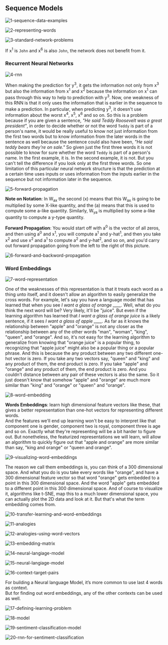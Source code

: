 ## Sequence Models

![1-sequence-data-examples](slides/1-sequence-data-examples.png)

![2-representing-words](slides/2-representing-words.png)

![3-standard-network-problems](slides/3-standard-network-problems.png)

If x<sup>1</sup> is `John` and x<sup>6</sup> is also `John`, the network does not benefit from it.

### Recurrent Neural Networks

![4-rnn](slides/4-rnn.png)

When making the prediction for y<sup>3</sup>, it gets the information not only from x<sup>3</sup> but also the information from x<sup>1</sup> and x<sup>2</sup> because the information on x<sup>1</sup> can pass through this way to help to prediction with y<sup>3</sup>. Now, one weakness of this RNN is that it only uses the information that is earlier in the sequence to make a prediction. In particular, when predicting y<sup>3</sup>, it doesn't use information about the worst x<sup>4</sup>, x<sup>5</sup>, x<sup>6</sup> and so on. So this is a problem because if you are given a sentence, *"He said Teddy Roosevelt was a great president"*, in order to decide whether or not the word `Teddy` is part of a person's name, it would be really useful to know not just information from the first two words but to know information from the later words in the sentence as well because the sentence could also have been, *"He said teddy bears they're on sale."* So given just the first three words it is not possible to know for sure whether the word `Teddy` is part of a person's name. In the first example, it is. In the second example, it is not. But you can't tell the difference if you look only at the first three words. So one limitation of this particular neural network structure is that the prediction at a certain time uses inputs or uses information from the inputs earlier in the sequence but not information later in the sequence.

![5-forward-propagation](slides/5-forward-propagation.png)

**Note on Notation**: In W<sub>ax</sub> the second (x) means that this W<sub>ax</sub> is going to be multiplied by some X-like quantity, and the (a) means that this is used to compute some a-like quantity. Similarly, W<sub>ya</sub> is multiplied by some a-like quantity to compute a y-type quantity. 

**Forward Propagation**: You would start off with a<sup>0</sup> is the vector of all zeros, and then using a<sup>0</sup> and x<sup>1</sup>, you will compute a<sup>1</sup> and y-hat<sup>1</sup>, and then you take x<sup>2</sup> and use x<sup>2</sup> and a<sup>1</sup> to compute a<sup>2</sup> and y-hat<sup>2</sup>, and so on, and you'd carry out forward propagation going from the left to the right of this picture.


![6-forward-and-backword-propagation](slides/6-forward-and-backword-propagation.png)

### Word Embeddings

![7-word-representation](slides/7-word-representation.png)

One of the weaknesses of this representation is that it treats each word as a thing unto itself, and it doesn't allow an algorithm to easily generalize the cross words. For example, let's say you have a language model that has learned that when you see *I want a glass of orange ____.* Well, what do you think the next word will be? Very likely, it'll be "juice". But even if the learning algorithm has learned that *I want a glass of orange juice* is a likely sentence, if it sees *I want a glass of apple ____.* As far as it knows the relationship between "apple" and "orange" is not any closer as the relationship between any of the other words "man", "woman", "king", "queen", and "orange". And so, it's not easy for the learning algorithm to generalize from knowing that "orange juice" is a popular thing, to recognizing that "apple juice" might also be a popular thing or a popular phrase. And this is because the any product between any two different one-hot vector is zero. If you take any two vectors say, "queen" and "king" and any product of them, the end product is zero. If you take "apple" and "orange" and any product of them, the end product is zero. And you couldn't distance between any pair of these vectors is also the same. So it just doesn't know that somehow "apple" and "orange" are much more similar than "king" and "orange" or "queen" and "orange".

![8-word-embedding](slides/8-word-embedding.png)

**Words Embeddings**: learn high dimensional feature vectors like these, that gives a better representation than one-hot vectors for representing different words.  
And the features we'll end up learning won't be easy to interpret like that component one is gender, component two is royal, component three is age and so on. Exactly what they're representing will be a bit harder to figure out. But nonetheless, the featurized representations we will learn, will allow an algorithm to quickly figure out that "apple and orange" are more similar than say, "king and orange" or "queen and orange".

![9-visualizing-word-embeddings](slides/9-visualizing-word-embeddings.png)

The reason we call them embeddings is, you can think of a 300 dimensional space. And what you do is you take every words like "orange", and have a 300 dimensional feature vector so that word "orange" gets embedded to a point in this 300 dimensional space. And the word "apple" gets embedded to a different point in this 300 dimensional space. And of course to visualize it, algorithms like t-SNE, map this to a much lower dimensional space, you can actually plot the 2D data and look at it. But that's what the term embedding comes from.

![10-transfer-learning-and-word-embeddings](slides/10-transfer-learning-and-word-embeddings.png)

![11-analogies](slides/11-analogies.png)

![12-analogies-using-word-vectors](slides/12-analogies-using-word-vectors.png)

![13-embedding-matrix](slides/13-embedding-matrix.png)

![14-neural-langiage-model](slides/14-neural-language-model.png)

![15-neural-langiage-model](slides/15-neural-language-model2.png)

![16-context-target-pairs](slides/16-context-target-pairs.png)

For building a Neural language Model, it’s more common to use last 4 words as context.  
But for finding out word embeddings, any of the other contexts can be used as well.

![17-defining-learning-problem](slides/17-defining-learning-problem.png)

![18-model](slides/18-model.png)

![19-sentiment-classification-model](slides/19-sentiment-classification-model.png)

![20-rnn-for-sentiment-classification](slides/20-rnn-for-sentiment-classification.png)